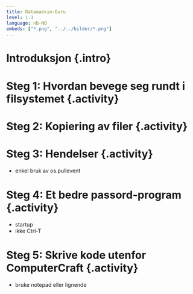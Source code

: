 ```yaml
---
title: Datamaskin-Guru
level: 1.3
language: nb-NO
embeds: ["*.png", "../../bilder/*.png"]
...
```


# Introduksjon {.intro}


# Steg 1: Hvordan bevege seg rundt i filsystemet {.activity}

# Steg 2: Kopiering av filer {.activity}

# Steg 3: Hendelser {.activity}

+ enkel bruk av os.pullevent

# Steg 4: Et bedre passord-program {.activity}

+ startup
+ ikke Ctrl-T

# Steg 5: Skrive kode utenfor ComputerCraft {.activity}

+ bruke notepad eller lignende
